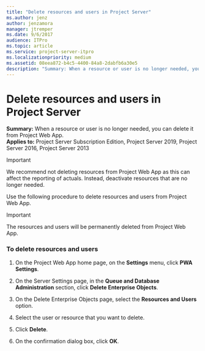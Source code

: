 ```yaml
---
title: "Delete resources and users in Project Server"
ms.author: jenz
author: jenzamora
manager: jtremper
ms.date: 9/6/2017
audience: ITPro
ms.topic: article
ms.service: project-server-itpro
ms.localizationpriority: medium
ms.assetid: 08eea872-b4c5-4400-84a8-2dabfb6a30e5
description: "Summary: When a resource or user is no longer needed, you can delete it from Project Web App."
---
```


# Delete resources and users in Project Server
 
 **Summary:** When a resource or user is no longer needed, you can delete it from Project Web App.<br/>
**Applies to:** Project Server Subscription Edition, Project Server 2019, Project Server 2016, Project Server 2013
  
> [!IMPORTANT]
> We recommend not deleting resources from Project Web App as this can affect the reporting of actuals. Instead, deactivate resources that are no longer needed. 
  
Use the following procedure to delete resources and users from Project Web App.
  
> [!IMPORTANT]
> The resources and users will be permanently deleted from Project Web App. 
  
### To delete resources and users

1. On the Project Web App home page, on the **Settings** menu, click **PWA Settings**.
    
2. On the Server Settings page, in the **Queue and Database Administration** section, click **Delete Enterprise Objects**.
    
3. On the Delete Enterprise Objects page, select the **Resources and Users** option.
    
4. Select the user or resource that you want to delete.
    
5. Click **Delete**.
    
6. On the confirmation dialog box, click **OK**.
    

